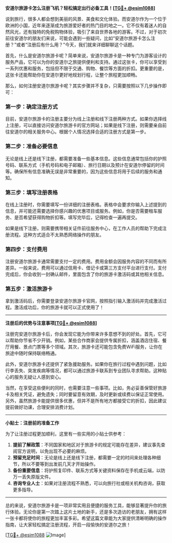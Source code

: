 **安道尔旅游卡怎么注册飞机？轻松搞定出行必备工具！[[TG💪+ @esim1088](https://t.me/s/esim1088)]**

说到旅行，很多人都会想到美丽的风景、美食和文化体验。而安道尔作为一个位于欧洲的小国，近年来逐渐成为旅游爱好者的热门目的地之一。它不仅有着迷人的自然风光，还有独特的免税购物体验，吸引了来自世界各地的游客。不过，对于初次前往安道尔的朋友们来说，可能会遇到一些疑问，比如“安道尔旅游卡怎么注册？”或者“注册后有什么用？”今天，我们就来详细聊聊这个话题。

首先，什么是安道尔旅游卡呢？简单来说，安道尔旅游卡是一种专门为游客设计的服务产品，它可以为你的安道尔之旅提供便利和支持。通过这张卡，你可以享受到一系列优惠和服务，包括但不限于交通、购物、餐饮等方面的折扣。更重要的是，这张卡还能帮助你在安道尔更好地规划行程，让整个旅程更加顺畅。

那么，如何注册安道尔旅游卡呢？其实步骤并不复杂，只需要按照以下几步操作即可：

### **第一步：确定注册方式**
目前，安道尔旅游卡的注册主要分为线上注册和线下注册两种方式。如果你选择线上注册，可以直接访问安道尔旅游卡的官方网站；如果是线下注册，则需要亲自前往安道尔的相关服务中心。根据个人情况选择合适的注册方式是第一步。

### **第二步：准备必要信息**
无论是线上还是线下注册，都需要准备一些基本信息。这些信息通常包括你的护照号码、联系方式（手机号码和电子邮箱）、旅行日期以及预计在安道尔停留的时间等。确保所有信息准确无误是非常重要的，因为这些信息将用于后续的服务和通知。

### **第三步：填写注册表格**
在线上注册时，你需要填写一份详细的注册表格。表格中会要求你输入上述提到的信息，并可能还需要选择你感兴趣的优惠项目或服务。例如，你是否需要租车服务、是否希望获得购物折扣等。填写完毕后，记得检查一遍再提交。

如果是线下注册，则需要携带相关证件前往服务中心，在工作人员的帮助下完成注册流程。这种方式适合不太熟悉网络操作的朋友。

### **第四步：支付费用**
注册安道尔旅游卡通常需要支付一定的费用。费用金额会因服务内容的不同而有所差异。一般来说，费用可以通过信用卡、借记卡或第三方支付平台进行支付。支付完成后，你会收到一封确认邮件，里面包含了你的旅游卡激活码或其他相关信息。

### **第五步：激活旅游卡**
拿到激活码后，你需要登录安道尔旅游卡官网，按照指引输入激活码并完成激活过程。激活成功后，你的旅游卡就可以正式使用了！

---

**注册后的优势与注意事项[[TG💪+ @esim1088](https://t.me/s/esim1088)]**

注册完安道尔旅游卡后，你会发现它能为你带来许多意想不到的好处。首先，它可以帮助你节省不少开销。例如，某些合作商家会提供专属折扣，涵盖酒店住宿、餐厅用餐、景点门票等多个领域。其次，旅游卡还可能包含免费WiFi服务，让你在旅途中随时保持联络畅通。

此外，安道尔旅游卡还提供了紧急援助服务。如果你在旅行过程中遇到问题，比如行李丢失、突发疾病等情况，都可以通过旅游卡联系到专业团队寻求帮助。这种贴心的服务无疑让人感到安心。

当然，在享受这些便利的同时，也需要注意一些事项。比如，务必妥善保管好旅游卡及相关凭证，避免遗失；同时要留意有效期，及时更新或续费以保证正常使用。另外，虽然旅游卡能提供很多优惠，但并不是所有地方都接受它的折扣，因此建议提前做好功课，合理安排消费计划。

---

**小贴士：注册前的准备工作**

为了让注册过程更加顺利，这里有一些实用的小贴士供参考：

1. **提前了解政策**：不同国家和地区对于旅游卡的规定可能存在差异，建议事先查阅官方说明，以免出现不必要的麻烦。
2. **预留充足时间**：无论是线上还是线下注册，都需要一定的时间来处理各种细节，所以不要等到出发前几天才开始操作。
3. **备份重要信息**：将护照复印件、联系方式等关键资料保存在手机或云端，以防万一丢失原版文件。
4. **咨询专业人士**：如果对注册流程不熟悉，可以向旅行社或相关机构咨询，获取更多指导。

---

总的来说，安道尔旅游卡是一项非常实用且便捷的服务工具，能够显著提升你的旅行体验。无论你是第一次踏上这片土地的新手，还是多次造访的老朋友，拥有这样一张卡都将使你的旅程更加丰富多彩。希望这篇文章能为大家提供清晰明确的操作指南，让大家轻松搞定注册流程，开启一段愉快的安道尔之旅！

[[TG💪+ @esim1088](https://t.me/s/esim1088) ![Image](https://i.postimg.cc/4NQfJmqS/Snipaste-2025-05-13-00-14-12.png)]